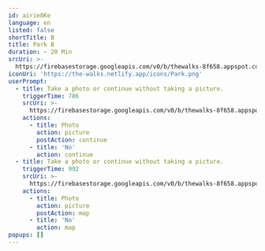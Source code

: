 ```yaml
---
id: airie8Ke
language: en
listed: false
shortTitle: B
title: Park B
duration: ~ 20 Min
srcUri: >-
  https://firebasestorage.googleapis.com/v0/b/thewalks-8f658.appspot.com/o/mp3%2Fv0%2Fen_ahvo7Cee%2Fen_airie8Ke.mp3?alt=media&token=befeb53e-e00f-4dcd-930f-cde108302055
iconUri: 'https://the-walks.netlify.app/icons/Park.png'
userPrompt:
  - title: Take a photo or continue without taking a picture.
    triggerTime: 786
    srcUri: >-
      https://firebasestorage.googleapis.com/v0/b/thewalks-8f658.appspot.com/o/mp3%2Fv0%2Fen_ahvo7Cee%2Fen_ahvo7Cee_loop_1.mp3?alt=media&token=e76eba89-d8cf-47fe-be22-ea09e8ff7869
    actions:
      - title: Photo
        action: picture
        postAction: continue
      - title: 'No'
        action: continue
  - title: Take a photo or continue without taking a picture.
    triggerTime: 992
    srcUri: >-
      https://firebasestorage.googleapis.com/v0/b/thewalks-8f658.appspot.com/o/mp3%2Fv0%2Fen_ahvo7Cee%2Fen_ahvo7Cee_loop_2.mp3?alt=media&token=8341c203-2f27-497d-99c0-f22b254c37bd
    actions:
      - title: Photo
        action: picture
        postAction: map
      - title: 'No'
        action: map
popups: []
---
```


